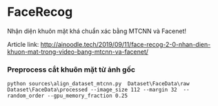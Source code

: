 # FaceRecog
Nhận diện khuôn mặt khá chuẩn xác bằng MTCNN và Facenet!

Article link: http://ainoodle.tech/2019/09/11/face-recog-2-0-nhan-dien-khuon-mat-trong-video-bang-mtcnn-va-facenet/

### Preprocess cắt khuôn mặt từ ảnh gốc
```
python sources\align_dataset_mtcnn.py  Dataset\FaceData\raw Dataset\FaceData\processed --image_size 112 --margin 32  --random_order --gpu_memory_fraction 0.25
```
